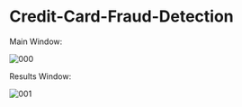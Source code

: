 # Credit-Card-Fraud-Detection

Main Window:

![000](https://github.com/user-attachments/assets/162108bd-728c-4c17-b788-7edfa4f38f94)

Results Window:

![001](https://github.com/user-attachments/assets/08928f3f-3fb2-47da-8006-191d93429f38)
